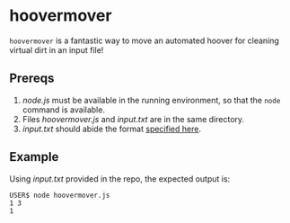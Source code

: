 # hoovermover

`hoovermover` is a fantastic way to move an automated hoover for cleaning virtual dirt in an input file! 

**Prereqs**
----

1. *node.js* must be available in the running environment, so that the `node` command is available.
1. Files *hoovermover.js* and *input.txt* are in the same directory.
1. *input.txt* should abide the format [specified here](https://gist.github.com/alirussell/2d200d21f117f8d570667daa7acdbae5#https://gist.github.com/alirussell/2d200d21f117f8d570667daa7acdbae5).

**Example**
----

Using *input.txt* provided in the repo, the expected output is:

```
USER$ node hoovermover.js
1 3
1
```
